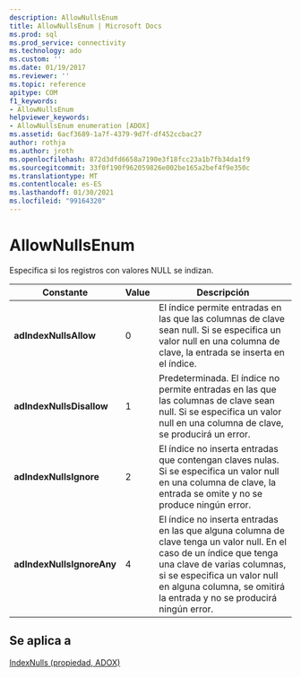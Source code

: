 ```yaml
---
description: AllowNullsEnum
title: AllowNullsEnum | Microsoft Docs
ms.prod: sql
ms.prod_service: connectivity
ms.technology: ado
ms.custom: ''
ms.date: 01/19/2017
ms.reviewer: ''
ms.topic: reference
apitype: COM
f1_keywords:
- AllowNullsEnum
helpviewer_keywords:
- AllowNullsEnum enumeration [ADOX]
ms.assetid: 6acf3689-1a7f-4379-9d7f-df452ccbac27
author: rothja
ms.author: jroth
ms.openlocfilehash: 872d3dfd6658a7190e3f18fcc23a1b7fb34da1f9
ms.sourcegitcommit: 33f0f190f962059826e002be165a2bef4f9e350c
ms.translationtype: MT
ms.contentlocale: es-ES
ms.lasthandoff: 01/30/2021
ms.locfileid: "99164320"
---
```

# <a name="allownullsenum"></a>AllowNullsEnum
Especifica si los registros con valores NULL se indizan.  
  
|Constante|Value|Descripción|  
|--------------|-----------|-----------------|  
|**adIndexNullsAllow**|0|El índice permite entradas en las que las columnas de clave sean null. Si se especifica un valor null en una columna de clave, la entrada se inserta en el índice.|  
|**adIndexNullsDisallow**|1|Predeterminada. El índice no permite entradas en las que las columnas de clave sean null. Si se especifica un valor null en una columna de clave, se producirá un error.|  
|**adIndexNullsIgnore**|2|El índice no inserta entradas que contengan claves nulas. Si se especifica un valor null en una columna de clave, la entrada se omite y no se produce ningún error.|  
|**adIndexNullsIgnoreAny**|4|El índice no inserta entradas en las que alguna columna de clave tenga un valor null. En el caso de un índice que tenga una clave de varias columnas, si se especifica un valor null en alguna columna, se omitirá la entrada y no se producirá ningún error.|  
  
## <a name="applies-to"></a>Se aplica a  
 [IndexNulls (propiedad, ADOX)](./indexnulls-property-adox.md)